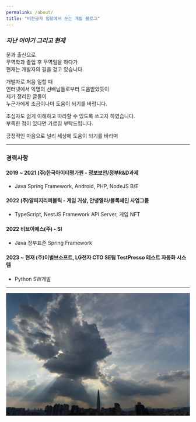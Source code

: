 ```yaml
---
permalink: /about/
title: "비전공자 입장에서 쓰는 개발 블로그"
---
```


### *지난 이야기 그리고 현재*

문과 출신으로<br>
무역학과 졸업 후 무역일을 하다가 <br>
현재는 개발자의 길을 걷고 있습니다. <br>

개발자로 처음 일할 때<br>
인터넷에서 익명의 선배님들로부터 도움받았듯이<br>
제가 정리한 글들이<br>
누군가에게 조금이나마 도움이 되기를 바랍니다.<br>

초심자도 쉽게 이해하고 따라할 수 있도록 쓰고자 하였습니다.<br>
부족한 점이 있다면 가르침 부탁드립니다.<br>

긍정적인 마음으로 널리 세상에 도움이 되기를 바라며

-----------------
 
### 경력사항

#### 2019 ~ 2021 (주)한국아이티평가원 - 정보보안/정부R&D과제
- Java Spring Framework, Android, PHP, NodeJS B/E
#### 2022 (주)알피지리퍼블릭 - 게임 거상, 안녕엘라/블록체인 사업그룹
- TypeScript, NestJS Framework API Server, 게임 NFT
#### 2022 비브이에스(주) - SI
- Java 정부표준 Spring Framework
#### 2023 ~ 현재 (주)이벌브소프트, LG전자 CTO SE팀 TestPresso 테스트 자동화 시스템
- Python SW개발

-----------------

![img](/assets/images/DSC_1270.jpg "webview")